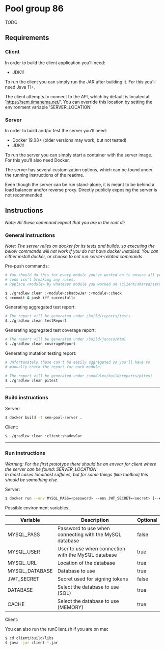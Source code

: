 # Pool group 86
TODO

## Requirements
### Client
In order to build the client application you'll need:  

* JDK11  

To run the client you can simply run the JAR after building it. For this you'll need Java 11+.  

The client attempts to connect to the API, which by default is located at 'https://sem.timanema.net/'. 
You can override this location by setting the environment variable 'SERVER\_LOCATION'

### Server
In order to build and/or test the server you'll need: 
 
* Docker 19.03+ (older versions may work, but not tested)
* JDK11

To run the server you can simply start a container with the server image. For this you'll also need Docker.

The server has several customization options, which can be found under the running instructions of the readme. 

Even though the server can be run stand-alone, it is meant to be behind a load balancer and/or reverse proxy. 
Directly publicly exposing the server is not recommended.

## Instructions 
*Note: All these command expect that you are in the root dir*
### General instructions 
*Note: The server relies on docker for its tests and builds, 
so executing the below commands will not work if you do not have docker installed. 
You can either install docker, or choose to not run server-related commands*  
  

Pre-push commands:
```bash
# You should do this for every module you've worked on to ensure all your 
# code isn't breaking any rules. 
# Replace <module> by whatever module you worked on (client/shared/server) 

$ ./gradlew clean :<module>:shadowJar :<module>:check
$ <commit & push iff succesfull>
```

Generating aggregated test report:
```bash
# The report will be generated under /build/reports/tests
$ ./gradlew clean testReport
```

Generating aggregated test coverage report:
```bash
# The report will be generated under /build/jacoco/html
$ ./gradlew clean coverageReport
```

Generating mutation testing report: 
```bash
# Unfortunately these can't be easily aggregated so you'll have to
# manually check the report for each module.  

# The report will be generated under /<module>/build/reports/pitest
$ ./gradlew clean pitest
```

---

### Build instructions
Server:
```bash
$ docker build -t sem-pool-server .
```


Client:
```bash
$ ./gradlew clean :client:shadowJar
```

---

### Run instructions
*Warning: For the first prototype there should be an envvar for client where the server can be found: SERVER\_LOCATION  
In most cases localhost suffices, but for some things (like toolbox) this should be something else.*  

Server:
```bash
$ docker run --env MYSQL_PASS=<password> --env JWT_SECRET=<secret> [--env VAR=val] -p 8080:8080 sem-pool-server 
```

Possible environment variables:  

| Variable | Description | Optional |  
| --- | --- |  --- |   
| MYSQL\_PASS | Password to use when connecting with the MySQL database |  false |  
| MYSQL\_USER | User to use when connection with the MySQL database | true |  
| MYSQL\_URL | Location of the database | true |  
| MYSQL\_DATABASE | Database to use | true |  
| JWT\_SECRET | Secret used for signing tokens | false |  
| DATABASE | Select the database to use (SQL) | true
| CACHE | Select the database to use (MEMORY) | true

Client:

You can also run the runClient.sh if you are on mac
```bash
$ cd client/build/libs
$ java -jar client-*.jar
```
